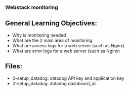 ### Webstack monitoring

## General Learning Objectives:

- Why is monitoring needed
- What are the 2 main area of monitoring
- What are access logs for a web server (such as Nginx)
- What are error logs for a web server (such as Nginx)

## Files:
- 0-setup_datadog: datadog API key and application key
- 2-setup_datadog: datadog dashboard_id
